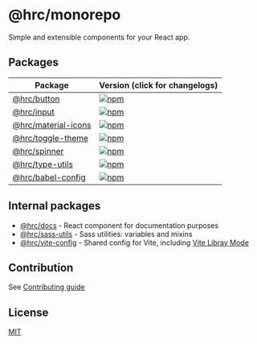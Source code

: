 # @hrc/monorepo

Simple and extensible components for your React app.

## Packages

| Package                                        | Version (click for changelogs)                                                                                 |
| ---------------------------------------------- | -------------------------------------------------------------------------------------------------------------- |
| [@hrc/button](packages/button)                 | [![npm](https://img.shields.io/npm/v/%40hrc%2Fbutton?label=%20)](packages/button/CHANGELOG.md)                 |
| [@hrc/input](packages/input)                   | [![npm](https://img.shields.io/npm/v/%40hrc%2Finput?label=%20)](packages/input/CHANGELOG.md)                   |
| [@hrc/material-icons](packages/material-icons) | [![npm](https://img.shields.io/npm/v/%40hrc%2Fmaterial-icons?label=%20)](packages/material-icons/CHANGELOG.md) |
| [@hrc/toggle-theme](packages/toggle-theme)     | [![npm](https://img.shields.io/npm/v/%40hrc%2Ftoggle-theme?label=%20)](packages/toggle-theme/CHANGELOG.md)     |
| [@hrc/spinner](packages/spinner)               | [![npm](https://img.shields.io/npm/v/%40hrc%2Fspinner?label=%20)](packages/spinner/CHANGELOG.md)               |
| [@hrc/type-utils](packages/type-utils)         | [![npm](https://img.shields.io/npm/v/%40hrc%2Ftype-utils?label=%20)](packages/type-utils/CHANGELOG.md)         |
| [@hrc/babel-config](packages/babel-config)     | [![npm](https://img.shields.io/npm/v/%40hrc%2Fbabel-config?label=%20)](packages/babel-config/CHANGELOG.md)     |

## Internal packages

- [@hrc/docs](packages/docs) - React component for documentation purposes
- [@hrc/sass-utils](packages/sass-utils) - Sass utilities: variables and mixins
- [@hrc/vite-config](packages/vite-config) - Shared config for Vite, including
  [Vite Libray Mode](https://vitejs.dev/guide/build#library-mode)

## Contribution

See [Contributing guide](CONTRIBUTING.md)

## License

[MIT](LICENSE)
